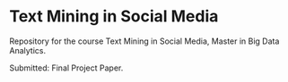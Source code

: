# Text Mining in Social Media
Repository for the course Text Mining in Social Media, Master in Big Data Analytics. 

Submitted: Final Project Paper.
